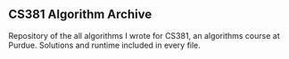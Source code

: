 ## CS381 Algorithm Archive
Repository of the all algorithms I wrote for CS381, an algorithms course at Purdue. Solutions and runtime included in every file.
